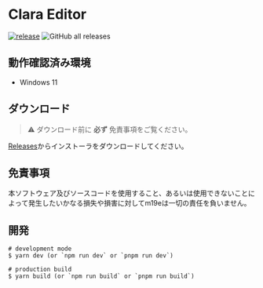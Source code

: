 # Clara Editor

[![release](https://github.com/m19e/clara-editor/actions/workflows/release.yml/badge.svg)](https://github.com/m19e/clara-editor/actions/workflows/release.yml)
![GitHub all releases](https://img.shields.io/github/downloads/m19e/clara-editor/total)

## 動作確認済み環境

- Windows 11

## ダウンロード

> ⚠️ ダウンロード前に **必ず** 免責事項をご覧ください。

[Releases](https://github.com/m19e/clara-editor/releases/latest)からインストーラをダウンロードしてください。

## 免責事項

本ソフトウェア及びソースコードを使用すること、あるいは使用できないことによって発生したいかなる損失や損害に対してm19eは一切の責任を負いません。

## 開発

```
# development mode
$ yarn dev (or `npm run dev` or `pnpm run dev`)

# production build
$ yarn build (or `npm run build` or `pnpm run build`)
```
